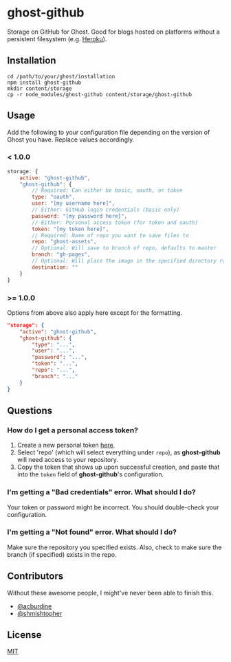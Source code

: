 # ghost-github

Storage on GitHub for Ghost. Good for blogs hosted on platforms without a persistent filesystem (e.g. [Heroku](https://heroku.com)).

## Installation

```
cd /path/to/your/ghost/installation
npm install ghost-github
mkdir content/storage
cp -r node_modules/ghost-github content/storage/ghost-github
```

## Usage

Add the following to your configuration file depending on the version of Ghost you have. Replace values accordingly.

### < 1.0.0

```js
storage: {
    active: "ghost-github",
    "ghost-github": {
        // Required: Can either be basic, oauth, or token
        type: "oauth",
        user: "[my username here]",
        // Either: GitHub login credentials (basic only)
        password: "[my password here]",
        // Either: Personal access token (for token and oauth)
        token: "[my token here]",
        // Required: Name of repo you want to save files to
        repo: "ghost-assets",
        // Optional: Will save to branch of repo, defaults to master
        branch: "gh-pages",
        // Optional: Will place the image in the specified directory rather than root
        destination: ""
    }
}
```

### >= 1.0.0

Options from above also apply here except for the formatting.

```json
"storage": {
    "active": "ghost-github",
    "ghost-github": {
        "type": "...",
        "user": "...",
        "password": "...",
        "token": "...",
        "repo": "...",
        "branch": "..."
    }
}

```

## Questions

### How do I get a personal access token?

1. Create a new personal token [here](https://github.com/settings/tokens/new).
2. Select 'repo' (which will select everything under `repo`), as **ghost-github** will need access to your repository.
3. Copy the token that shows up upon successful creation, and paste that into the `token` field of **ghost-github**'s configuration.

### I'm getting a "Bad credentials" error. What should I do?

Your token or password might be incorrect. You should double-check your configuration.

### I'm getting a "Not found" error. What should I do?

Make sure the repository you specified exists. Also, check to make sure the branch (if specified) exists in the repo.

## Contributors

Without these awesome people, I might've never been able to finish this.
- [@acburdine](https://github.com/acburdine)
- [@shmishtopher](https://github.com/shmishtopher)

## License

[MIT](LICENSE.txt)